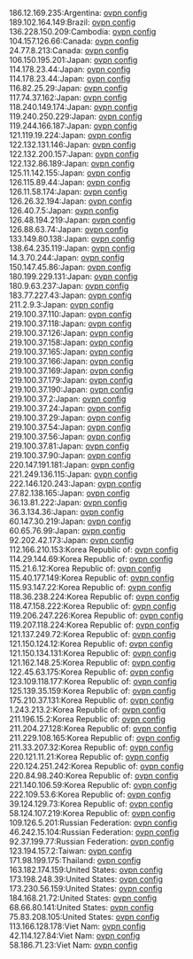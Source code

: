 186.12.169.235:Argentina: [ovpn config](vpn/186_12_169_235.ovpn)  
189.102.164.149:Brazil: [ovpn config](vpn/189_102_164_149.ovpn)  
136.228.150.209:Cambodia: [ovpn config](vpn/136_228_150_209.ovpn)  
104.157.126.66:Canada: [ovpn config](vpn/104_157_126_66.ovpn)  
24.77.8.213:Canada: [ovpn config](vpn/24_77_8_213.ovpn)  
106.150.195.201:Japan: [ovpn config](vpn/106_150_195_201.ovpn)  
114.178.23.44:Japan: [ovpn config](vpn/114_178_23_44.ovpn)  
114.178.23.44:Japan: [ovpn config](vpn/114_178_23_44.ovpn)  
116.82.25.29:Japan: [ovpn config](vpn/116_82_25_29.ovpn)  
117.74.37.162:Japan: [ovpn config](vpn/117_74_37_162.ovpn)  
118.240.149.174:Japan: [ovpn config](vpn/118_240_149_174.ovpn)  
119.240.250.229:Japan: [ovpn config](vpn/119_240_250_229.ovpn)  
119.244.166.187:Japan: [ovpn config](vpn/119_244_166_187.ovpn)  
121.119.19.224:Japan: [ovpn config](vpn/121_119_19_224.ovpn)  
122.132.131.146:Japan: [ovpn config](vpn/122_132_131_146.ovpn)  
122.132.200.157:Japan: [ovpn config](vpn/122_132_200_157.ovpn)  
122.132.86.189:Japan: [ovpn config](vpn/122_132_86_189.ovpn)  
125.11.142.155:Japan: [ovpn config](vpn/125_11_142_155.ovpn)  
126.115.89.44:Japan: [ovpn config](vpn/126_115_89_44.ovpn)  
126.11.58.174:Japan: [ovpn config](vpn/126_11_58_174.ovpn)  
126.26.32.194:Japan: [ovpn config](vpn/126_26_32_194.ovpn)  
126.40.7.5:Japan: [ovpn config](vpn/126_40_7_5.ovpn)  
126.48.194.219:Japan: [ovpn config](vpn/126_48_194_219.ovpn)  
126.88.63.74:Japan: [ovpn config](vpn/126_88_63_74.ovpn)  
133.149.80.138:Japan: [ovpn config](vpn/133_149_80_138.ovpn)  
138.64.235.119:Japan: [ovpn config](vpn/138_64_235_119.ovpn)  
14.3.70.244:Japan: [ovpn config](vpn/14_3_70_244.ovpn)  
150.147.45.86:Japan: [ovpn config](vpn/150_147_45_86.ovpn)  
180.199.229.131:Japan: [ovpn config](vpn/180_199_229_131.ovpn)  
180.9.63.237:Japan: [ovpn config](vpn/180_9_63_237.ovpn)  
183.77.227.43:Japan: [ovpn config](vpn/183_77_227_43.ovpn)  
211.2.9.3:Japan: [ovpn config](vpn/211_2_9_3.ovpn)  
219.100.37.110:Japan: [ovpn config](vpn/219_100_37_110.ovpn)  
219.100.37.118:Japan: [ovpn config](vpn/219_100_37_118.ovpn)  
219.100.37.126:Japan: [ovpn config](vpn/219_100_37_126.ovpn)  
219.100.37.158:Japan: [ovpn config](vpn/219_100_37_158.ovpn)  
219.100.37.165:Japan: [ovpn config](vpn/219_100_37_165.ovpn)  
219.100.37.166:Japan: [ovpn config](vpn/219_100_37_166.ovpn)  
219.100.37.169:Japan: [ovpn config](vpn/219_100_37_169.ovpn)  
219.100.37.179:Japan: [ovpn config](vpn/219_100_37_179.ovpn)  
219.100.37.190:Japan: [ovpn config](vpn/219_100_37_190.ovpn)  
219.100.37.2:Japan: [ovpn config](vpn/219_100_37_2.ovpn)  
219.100.37.24:Japan: [ovpn config](vpn/219_100_37_24.ovpn)  
219.100.37.29:Japan: [ovpn config](vpn/219_100_37_29.ovpn)  
219.100.37.54:Japan: [ovpn config](vpn/219_100_37_54.ovpn)  
219.100.37.56:Japan: [ovpn config](vpn/219_100_37_56.ovpn)  
219.100.37.81:Japan: [ovpn config](vpn/219_100_37_81.ovpn)  
219.100.37.90:Japan: [ovpn config](vpn/219_100_37_90.ovpn)  
220.147.191.181:Japan: [ovpn config](vpn/220_147_191_181.ovpn)  
221.249.136.115:Japan: [ovpn config](vpn/221_249_136_115.ovpn)  
222.146.120.243:Japan: [ovpn config](vpn/222_146_120_243.ovpn)  
27.82.138.165:Japan: [ovpn config](vpn/27_82_138_165.ovpn)  
36.13.81.222:Japan: [ovpn config](vpn/36_13_81_222.ovpn)  
36.3.134.36:Japan: [ovpn config](vpn/36_3_134_36.ovpn)  
60.147.30.219:Japan: [ovpn config](vpn/60_147_30_219.ovpn)  
60.65.76.99:Japan: [ovpn config](vpn/60_65_76_99.ovpn)  
92.202.42.173:Japan: [ovpn config](vpn/92_202_42_173.ovpn)  
112.166.210.153:Korea Republic of: [ovpn config](vpn/112_166_210_153.ovpn)  
114.29.144.69:Korea Republic of: [ovpn config](vpn/114_29_144_69.ovpn)  
115.21.6.12:Korea Republic of: [ovpn config](vpn/115_21_6_12.ovpn)  
115.40.177.149:Korea Republic of: [ovpn config](vpn/115_40_177_149.ovpn)  
115.93.147.22:Korea Republic of: [ovpn config](vpn/115_93_147_22.ovpn)  
118.36.238.224:Korea Republic of: [ovpn config](vpn/118_36_238_224.ovpn)  
118.47.158.222:Korea Republic of: [ovpn config](vpn/118_47_158_222.ovpn)  
119.206.247.226:Korea Republic of: [ovpn config](vpn/119_206_247_226.ovpn)  
119.207.118.224:Korea Republic of: [ovpn config](vpn/119_207_118_224.ovpn)  
121.137.249.72:Korea Republic of: [ovpn config](vpn/121_137_249_72.ovpn)  
121.150.124.12:Korea Republic of: [ovpn config](vpn/121_150_124_12.ovpn)  
121.150.134.131:Korea Republic of: [ovpn config](vpn/121_150_134_131.ovpn)  
121.162.148.25:Korea Republic of: [ovpn config](vpn/121_162_148_25.ovpn)  
122.45.63.175:Korea Republic of: [ovpn config](vpn/122_45_63_175.ovpn)  
123.109.118.177:Korea Republic of: [ovpn config](vpn/123_109_118_177.ovpn)  
125.139.35.159:Korea Republic of: [ovpn config](vpn/125_139_35_159.ovpn)  
175.210.37.131:Korea Republic of: [ovpn config](vpn/175_210_37_131.ovpn)  
1.243.213.2:Korea Republic of: [ovpn config](vpn/1_243_213_2.ovpn)  
211.196.15.2:Korea Republic of: [ovpn config](vpn/211_196_15_2.ovpn)  
211.204.27.128:Korea Republic of: [ovpn config](vpn/211_204_27_128.ovpn)  
211.229.108.165:Korea Republic of: [ovpn config](vpn/211_229_108_165.ovpn)  
211.33.207.32:Korea Republic of: [ovpn config](vpn/211_33_207_32.ovpn)  
220.121.11.21:Korea Republic of: [ovpn config](vpn/220_121_11_21.ovpn)  
220.124.251.242:Korea Republic of: [ovpn config](vpn/220_124_251_242.ovpn)  
220.84.98.240:Korea Republic of: [ovpn config](vpn/220_84_98_240.ovpn)  
221.140.106.59:Korea Republic of: [ovpn config](vpn/221_140_106_59.ovpn)  
222.109.53.6:Korea Republic of: [ovpn config](vpn/222_109_53_6.ovpn)  
39.124.129.73:Korea Republic of: [ovpn config](vpn/39_124_129_73.ovpn)  
58.124.107.219:Korea Republic of: [ovpn config](vpn/58_124_107_219.ovpn)  
109.126.5.201:Russian Federation: [ovpn config](vpn/109_126_5_201.ovpn)  
46.242.15.104:Russian Federation: [ovpn config](vpn/46_242_15_104.ovpn)  
92.37.199.77:Russian Federation: [ovpn config](vpn/92_37_199_77.ovpn)  
123.194.157.2:Taiwan: [ovpn config](vpn/123_194_157_2.ovpn)  
171.98.199.175:Thailand: [ovpn config](vpn/171_98_199_175.ovpn)  
163.182.174.159:United States: [ovpn config](vpn/163_182_174_159.ovpn)  
173.198.248.39:United States: [ovpn config](vpn/173_198_248_39.ovpn)  
173.230.56.159:United States: [ovpn config](vpn/173_230_56_159.ovpn)  
184.168.21.72:United States: [ovpn config](vpn/184_168_21_72.ovpn)  
68.66.80.141:United States: [ovpn config](vpn/68_66_80_141.ovpn)  
75.83.208.105:United States: [ovpn config](vpn/75_83_208_105.ovpn)  
113.166.128.178:Viet Nam: [ovpn config](vpn/113_166_128_178.ovpn)  
42.114.127.84:Viet Nam: [ovpn config](vpn/42_114_127_84.ovpn)  
58.186.71.23:Viet Nam: [ovpn config](vpn/58_186_71_23.ovpn)  
